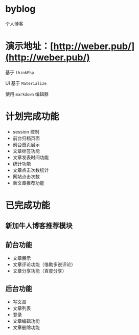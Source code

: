 # byblog
个人博客

# 演示地址：[http://weber.pub/](http://weber.pub/)

基于 `thinkPhp`

UI 基于 `Materialize`

使用 `markdown` 编辑器

# 计划完成功能
- session 控制
- 前台归档页面
- 前台首页展示
- 文章标签功能
- 文章发表时间功能
- 统计功能
- 文章点击次数统计
- 网站点击次数
- 新文章推荐功能

# 已完成功能

## 新加牛人博客推荐模块

## 前台功能
- 文章展示
- 文章评论功能（借助多说评论）
- 文章分享功能（百度分享）

## 后台功能
- 写文章
- 文章列表
- 登录
- 文章编辑功能
- 文章删除功能